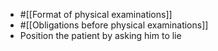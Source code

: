 - #[[Format of physical examinations]]
- #[[Obligations before physical examinations]]
- Position the patient by asking him to lie